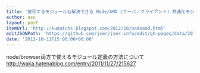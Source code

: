```yaml
---
title: '依存するモジュールも解決できる Node/AMD (サーバ／クライアント) 共通化モジュールを書く :: kumatch''s blogspot'
author: azu
layout: post
itemUrl: 'http://kumatchs.blogspot.com/2012/10/nodeamd.html'
editJSONPath: 'https://github.com/jser/jser.info/edit/gh-pages/data/2012/10/index.json'
date: '2012-10-11T15:00:00+00:00'
---
```

node/browser両方で使えるモジュール定義の方法について
http://waka.hatenablog.com/entry/2011/11/27/215627
